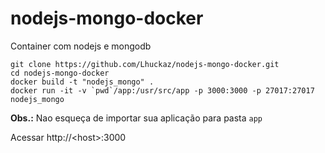 # nodejs-mongo-docker

Container com nodejs e mongodb

    git clone https://github.com/Lhuckaz/nodejs-mongo-docker.git
    cd nodejs-mongo-docker
    docker build -t "nodejs_mongo" .
    docker run -it -v `pwd`/app:/usr/src/app -p 3000:3000 -p 27017:27017 nodejs_mongo
    
**Obs.:** Nao esqueça de importar sua aplicação para pasta `app`

Acessar http://\<host\>:3000
